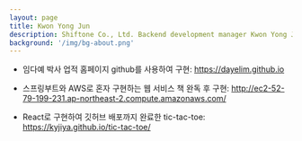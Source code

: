 ```yaml
---
layout: page
title: Kwon Yong Jun
description: Shiftone Co., Ltd. Backend development manager Kwon Yong Jun
background: '/img/bg-about.png'
---
```


* 임다예 박사 업적 홈페이지 github를 사용하여 구현: <https://dayelim.github.io>   

* 스프링부트와 AWS로 혼자 구현하는 웹 서비스 책 완독 후 구현: <http://ec2-52-79-199-231.ap-northeast-2.compute.amazonaws.com/>

* React로 구현하여 깃허브 배포까지 완료한 tic-tac-toe: <https://kyjiya.github.io/tic-tac-toe/>

